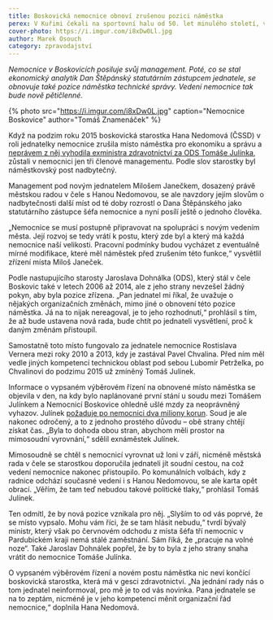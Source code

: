 ```yaml
---
title: Boskovická nemocnice obnoví zrušenou pozici náměstka
perex: V Kuřimi čekali na sportovní halu od 50. let minulého století, ve Svitávce ji dokázali postavit během posledních dvou let. Rozdíl je také v částce, kterou obce za stavbu haly zaplatily. Jedno je ale spojuje – sportovní haly Kuřim i Svitávka v těchto dnech otevírají.
cover-photo: https://i.imgur.com/i8xDw0Ll.jpg
author: Marek Osouch
category: zpravodajství
---
```


*Nemocnice v Boskovicích posiluje svůj management. Poté, co se stal ekonomický analytik Dan Štěpánský statutárním zástupcem jednatele, se obnovuje také pozice náměstka technické správy. Vedení nemocnice tak bude nově pětičlenné.*

{% photo src="https://i.imgur.com/i8xDw0L.jpg" caption="Nemocnice Boskovice" author="Tomáš Znamenáček" %}

Když na podzim roku 2015 boskovická starostka Hana Nedomová (ČSSD) v roli jednatelky nemocnice zrušila místo náměstka pro ekonomiku a správu a [neprávem z něj vyhodila exministra zdravotnictví za ODS Tomáše Julínka](http://www.ohlasy.info/clanky/2017/08/julinek-vyhozen-nepravem.html), zůstali v nemocnici jen tři členové managementu. Podle slov starostky byl náměstkovský post nadbytečný.

Management pod novým jednatelem Milošem Janečkem, dosazený právě městskou radou v čele s Hanou Nedomovou, se ale navzdory jejím slovům o nadbytečnosti další míst od té doby rozrostl o Dana Štěpánského jako statutárního zástupce šéfa nemocnice a nyní posílí ještě o jednoho člověka. 

„Nemocnice se musí postupně připravovat na spolupráci s novým vedením města. Její rozvoj se tedy vrátí k postu, který zde byl a který má každá nemocnice naší velikosti. Pracovní podmínky budou vycházet z eventuálně mírné modifikace, které měl náměstek před zrušením této funkce,“ vysvětlil zřízení místa Miloš Janeček.

Podle nastupujícího starosty Jaroslava Dohnálka (ODS), který stál v čele Boskovic také v letech 2006 až 2014, ale z jeho strany nevzešel žádný pokyn, aby byla pozice zřízena. „Pan jednatel mi říkal, že uvažuje o nějakých organizačních změnách, mimo jiné o obnovení této pozice náměstka. Já na to nijak nereagoval, je to jeho rozhodnutí,“ prohlásil s tím, že až bude ustavena nová rada, bude chtít po jednateli vysvětlení, proč k daným změnám přistoupil.

Samostatně toto místo fungovalo za jednatele nemocnice Rostislava Vernera mezi roky 2010 a 2013, kdy je zastával Pavel Chvalina. Před ním měl vedle jiných kompetencí technickou oblast pod sebou Lubomír Petrželka, po Chvalinovi do podzimu 2015 už zmíněný Tomáš Julínek.

Informace o vypsaném výběrovém řízení na obnovené místo náměstka se objevila v den, na kdy bylo naplánované první stání u soudu mezi Tomášem Julínkem a Nemocnicí Boskovice ohledně ušlé mzdy za neoprávněný vyhazov. Julínek [požaduje po nemocnici dva miliony korun](http://www.ohlasy.info/clanky/2018/05/julinek-soud.html). Soud je ale nakonec odročený, a to z jednoho prostého důvodu – obě strany chtějí získat čas. „Byla to dohoda obou stran, abychom měli prostor na mimosoudní vyrovnání,“ sdělil exnáměstek Julínek.

Mimosoudně se chtěl s nemocnicí vyrovnat už loni v září, nicméně městská rada v čele se starostkou doporučila jednateli jít soudní cestou, na což vedení nemocnice nakonec přistoupilo. Po komunálních volbách, kdy z radnice odchází současné vedení i s Hanou Nedomovou, se ale karta opět obrací. „Věřím, že tam teď nebudou takové politické tlaky,“ prohlásil Tomáš Julínek.

Ten odmítl, že by nová pozice vznikala pro něj. „Slyším to od vás poprvé, že se místo vypsalo. Mohu vám říci, že se tam hlásit nebudu,“ tvrdí bývalý ministr, který však po červnovém odchodu z místa šéfa tří nemocnic v Pardubickém kraji nemá stálé zaměstnání. Sám říká, že „pracuje na volné noze“. Také Jaroslav Dohnálek popřel, že by to byla z jeho strany snaha vrátit do nemocnice Tomáše Julínka.

O vypsaném výběrovém řízení a novém postu náměstka nic neví končící boskovická starostka, která má v gesci zdravotnictví. „Na jednání rady nás o tom jednatel neinformoval, pro mě je to od vás novinka. Pana jednatele se na to zeptám, nicméně je v jeho kompetenci měnit organizační řád nemocnice,“ doplnila Hana Nedomová.
